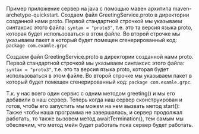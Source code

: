 Пример приложение сервер на java с помощью мавен архитипа maven-archetype-quickstart.
Создаем файл GreetingService.proto в директории созданной нами proto.
Первой стандартной строчкой мы указываем синтаксис этого файла:
`syntax = "proto3"`, т.е. это та версия языка proto, которая будет использоваться в этом файле.
Во второй строчке мы указываем пакет в который будет помещен сгенерированный код:
`package com.examle.grpc`

Создаем файл GreetingService.proto в директории созданной нами proto.
Первой стандартной строчкой мы указываем синтаксис этого файла:
`syntax = "proto3"`, т.е. это та версия языка proto, которая будет использоваться в этом файле.
Во второй строчке мы указываем пакет в который будет помещен сгенерированный код:
`package com.examle.grpc`.


Т.к. у нас всего один сервис с одним методом greeting() и мы его добавили в наш сервер.
Теперь когда наш сервер сконструирован и готов, чтобы его запустить мы можем на нем вызвать метод start():
Также чтобы наша программа не завершалась, и сервер продолжал работать, то также вызовем метод awaitTermination(), тем самым мы обеспечим, что метод мейн будет работать пока сервер будет работать.